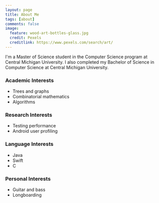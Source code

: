 ```yaml
---
layout: page
title: About Me
tags: [about]
comments: false
image:
  feature: wood-art-bottles-glass.jpg
  credit: Pexels
  creditlink: https://www.pexels.com/search/art/
---
```


I'm a Master of Science student in the Computer Science program at Central Michigan University. I also completed my Bachelor of Science in Computer Science at Central Michigan University.

### Academic Interests
* Trees and graphs
* Combinatorial mathematics
* Algorithms

### Research Interests
* Testing performance
* Android user profiling

### Language Interests
* Java
* Swift
* C

### Personal Interests
* Guitar and bass
* Longboarding
